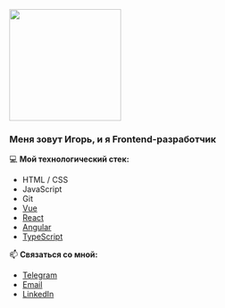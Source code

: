 <img src="https://media.giphy.com/media/SyxsPAG2YH05y/giphy.gif" height="200" />

### Меня зовут Игорь, и я Frontend-разработчик

💻 **Мой технологический стек:**
* HTML / CSS
* JavaScript
* Git
* [Vue](https://github.com/shumikhinigor/vue)
* [React](https://github.com/shumikhinigor/react)
* [Angular](https://github.com/shumikhinigor/angular)
* [TypeScript](https://github.com/shumikhinigor/typescript) 

📫 **Связаться со мной:**
* [Telegram](https://t.me/shumikhinigor)
* [Email](mailto:dev.shumikhin@gmail.com)
* [LinkedIn](https://www.linkedin.com/in/shumikhin-igor/)


<!--
**shumikhinigor/shumikhinigor** is a ✨ _special_ ✨ repository because its `README.md` (this file) appears on your GitHub profile.

Here are some ideas to get you started:

- 🔭 I’m currently working on ...
- 🌱 I’m currently learning ...
- 👯 I’m looking to collaborate on ...
- 🤔 I’m looking for help with ...
- 💬 Ask me about ...
- 📫 How to reach me: ...
- 😄 Pronouns: ...
- ⚡ Fun fact: ...
-->
